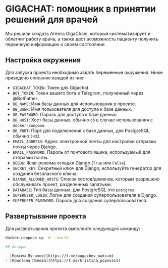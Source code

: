 # GIGACHAT: помощник в принятии решений для врачей

Мы решили создать Агента GigaChain, который систематизирует и облегчит работу врача, а также даст возможность пациенту получить первичную информацию о своем состооянии.

## Настройка окружения

Для запуска проекта необходимо задать переменные окружения. Ниже приведено описание каждой из них:

- `GIGACHAT_TOKEN`: Токен для Gigachat.
- `BOT_TOKEN`: Токен вашего бота в Telegram, полученный через @BotFather.
- `DB_NAME`: Имя базы данных для использования в проекте.
- `DB_USER`: Имя пользователя для доступа к базе данных.
- `DB_PASSWORD`: Пароль для доступа к базе данных.
- `DB_HOST`: Хост базы данных, обычно `db` в случае использования с `docker-compose`.
- `DB_PORT`: Порт для подключения к базе данных, для PostgreSQL обычно `5432`.
- `EMAIL_ADDRESS`: Адрес электронной почты для настройки отправки почты через Django.
- `EMAIL_PASSWORD`: Пароль от почтового ящика, используемый для отправки почты.
- `DEBUG`: Флаг режима отладки Django (`True` или `False`).
- `SECRET_KEY`: Секретный ключ для Django, используйте генератор для создания безопасного ключа.
- `DJANGO_ALLOWED_HOSTS`: Список хостов/доменов, которым разрешено обслуживать проект, разделенных запятыми.
- `DATABASE`: Тип базы данных, для PostgreSQL это `postgres`.
- `SUPERUSER_LOGIN`: Логин для создания суперпользователя в Django.
- `SUPERUSER_PASSWORD`: Пароль для создания суперпользователя.

## Развертывание проекта

Для развертывания проекта выполните следующую команду:

```sh
docker-compose up -d --build

## Авторы

- [Максим Пугачев](https://t.me/pugachev_maksim)
- [Кристина Попова](https://t.me/kristina_popova11)
